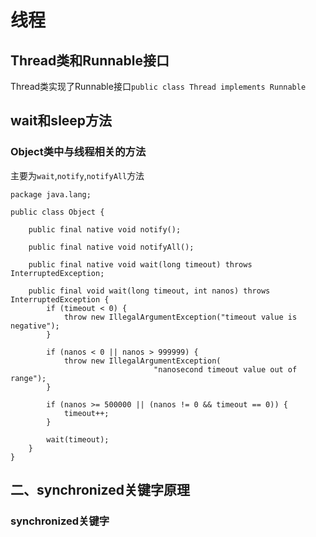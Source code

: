 # 线程
## Thread类和Runnable接口
Thread类实现了Runnable接口`public class Thread implements Runnable`

## wait和sleep方法
### Object类中与线程相关的方法
主要为`wait`,`notify`,`notifyAll`方法
```
package java.lang;

public class Object {

    public final native void notify();

    public final native void notifyAll();
   
    public final native void wait(long timeout) throws InterruptedException;
   
    public final void wait(long timeout, int nanos) throws InterruptedException {
        if (timeout < 0) {
            throw new IllegalArgumentException("timeout value is negative");
        }

        if (nanos < 0 || nanos > 999999) {
            throw new IllegalArgumentException(
                                "nanosecond timeout value out of range");
        }

        if (nanos >= 500000 || (nanos != 0 && timeout == 0)) {
            timeout++;
        }

        wait(timeout);
    }
} 
```
## 二、synchronized关键字原理
### synchronized关键字